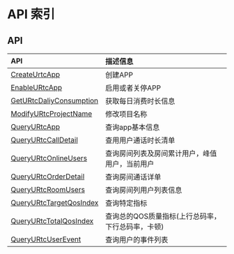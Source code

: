 # API 索引



## API

| API | 描述信息 |
|:---|:---|
|[CreateUrtcApp](api/urtc-api/create_urtc_app)|创建APP|
|[EnableURtcApp](api/urtc-api/enable_urtc_app)|启用或者关停APP|
|[GetURtcDaliyConsumption](api/urtc-api/get_urtc_daliy_consumption)|获取每日消费时长信息|
|[ModifyURtcProjectName](api/urtc-api/modify_urtc_project_name)|修改项目名称|
|[QueryURtcApp](api/urtc-api/query_urtc_app)|查询app基本信息|
|[QueryURtcCallDetail](api/urtc-api/query_urtc_call_detail)|查用用户通话时长清单|
|[QueryURtcOnlineUsers](api/urtc-api/query_urtc_online_users)|查询房间列表及房间累计用户，峰值用户，当前用户|
|[QueryURtcOrderDetail](api/urtc-api/query_urtc_order_detail)|查询房间通话详单|
|[QueryURtcRoomUsers](api/urtc-api/query_urtc_room_users)|查询房间列用户列表信息|
|[QueryURtcTargetQosIndex](api/urtc-api/query_urtc_target_qos_index)|查询特定指标|
|[QueryURtcTotalQosIndex](api/urtc-api/query_urtc_total_qos_index)|查询总的QOS质量指标(上行总码率，下行总码率，卡顿)|
|[QueryURtcUserEvent](api/urtc-api/query_urtc_user_event)|查询用户的事件列表|



